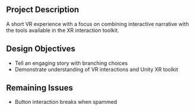 Project Description
- 
A short VR experience with a focus on combining interactive narrative with the tools available in the XR interaction toolkit.

Design Objectives
- 
- Tell an engaging story with branching choices
- Demonstrate understanding of VR interactions and Unity XR toolkit

Remaining Issues
- 
- Button interaction breaks when spammed
